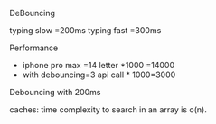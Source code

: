 DeBouncing

typing slow =200ms
typing fast =300ms

Performance

- iphone pro max =14 letter \*1000 =14000
- with debouncing=3 api call \* 1000=3000

Debouncing with 200ms

caches:
time complexity to search in an array is o(n).
